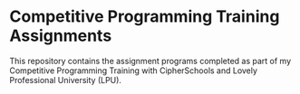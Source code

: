# Competitive Programming Training Assignments

This repository contains the assignment programs completed as part of my Competitive Programming Training with CipherSchools and Lovely Professional University (LPU).
